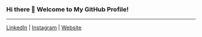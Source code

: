 ### Hi there 👋 Welcome to My GitHub Profile!
----------------------------------------------------------------------------------------------------------------------------------------------------------------------
[LinkedIn](https://www.linkedin.com/in/dharmareddypandem/) | [Instagram](https://www.instagram.com/dharmareddy0887/) | [Website](https://newprofile-nine.vercel.app/)

<!--
**Dharmareddy8520/Dharmareddy8520** is a ✨ _special_ ✨ repository because its `README.md` (this file) appears on your GitHub profile.

Here are some ideas to get you started:

- 🔭 I’m currently working on ...
- 🌱 I’m currently learning ...
- 👯 I’m looking to collaborate on ...
- 🤔 I’m looking for help with ...
- 💬 Ask me about ...
- 📫 How to reach me: ...
- 😄 Pronouns: ...
- ⚡ Fun fact: ...
-->
